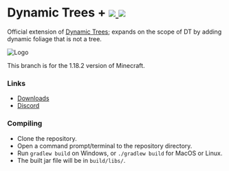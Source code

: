 # Dynamic Trees + [![](http://cf.way2muchnoise.eu/versions/478155.svg) ![](http://cf.way2muchnoise.eu/full_478155_downloads.svg)](https://www.curseforge.com/minecraft/mc-mods/dynamictreesplus/)

Official extension of [Dynamic Trees](https://github.com/ferreusveritas/DynamicTrees/); expands on the scope of DT by adding dynamic foliage that is not a tree.

![Logo](./header.png)

This branch is for the 1.18.2 version of Minecraft.

### Links
- [Downloads](https://www.curseforge.com/minecraft/mc-mods/dynamictreesplus/files)
- [Discord](https://discord.gg/A4FCBS3)

### Compiling
* Clone the repository.
* Open a command prompt/terminal to the repository directory.
* Run `gradlew build` on Windows, or `./gradlew build` for MacOS or Linux.
* The built jar file will be in `build/libs/`.
